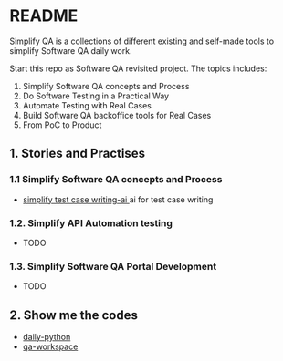 # README

Simplify QA is a collections of different existing and self-made tools to simplify Software QA daily work.

Start this repo as Software QA revisited project. The topics includes:
1. Simplify Software QA concepts and Process
2. Do Software Testing in a Practical Way
3. Automate Testing with Real Cases
4. Build Software QA backoffice tools for Real Cases
5. From PoC to Product 

## 1. Stories and Practises
### 1.1 Simplify Software QA concepts and Process

- [simplify test case writing-ai ](./docs/process/1-testcase-writing.md) ai for test case writing

### 1.2. Simplify API Automation testing

- TODO

### 1.3. Simplify Software QA Portal Development

- TODO

## 2. Show me the codes

- [daily-python](https://github.com/fluent-qa/fluentqa-python)
- [qa-workspace](https://github.com/fluent-qa/fluentqa-workspace)